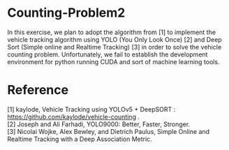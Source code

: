 # Counting-Problem2

In this exercise, we plan to adopt the algorithm from [1] to implement the vehicle tracking algorithm using YOLO (You Only Look Once) [2] and Deep Sort (Simple online and Realtime Tracking) [3] in order to solve the vehicle counting problem. Unfortunately, we fail to establish the development environment for python running CUDA and sort of machine learning tools.   








# Reference
[1] kaylode, Vehicle Tracking using YOLOv5 + DeepSORT : https://github.com/kaylode/vehicle-counting .  
[2] Joseph and Ali Farhadi, YOLO9000: Better, Faster, Stronger.  
[3] Nicolai Wojke, Alex Bewley, and Dietrich Paulus, Simple Online and Realtime Tracking with a Deep Association Metric.
